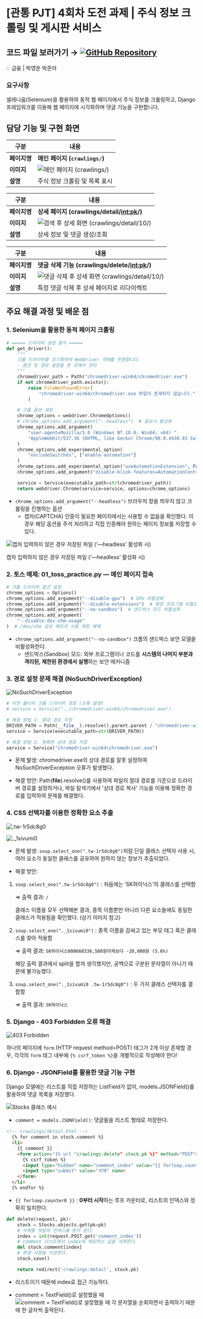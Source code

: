#  [관통 PJT] 4회차 도전 과제 | 주식 정보 크롤링 및 게시판 서비스

## 코드 파일 보러가기 → [![GitHub Repository](https://img.shields.io/badge/GitHub-ajjoona--git/pjt--04-yellow?style=flat&logo=github)](https://github.com/ajjoona-git/pjt-04.git)

<aside>
💡 금융 | 박영운 박준아
</aside>

### 요구사항
셀레니움(Selenium)을 활용하여 동적 웹 페이지에서 주식 정보를 크롤링하고, Django 프레임워크를 이용해 웹 페이지에 시각화하며 댓글 기능을 구현합니다.

## 담당 기능 및 구현 화면

| 구분 | 내용 |
| --- | --- |
| **페이지명** | **메인 페이지 (`crawlings/`)** |
| **이미지** | ![메인 페이지 (crawlings/)](../images/pjt-04_8.png) |
| **설명** | 주식 정보 크롤링 및 목록 표시 |

| 구분 | 내용 |
| --- | --- |
| **페이지명** | **상세 페이지 (crawlings/detail/<int:pk>/)** |
| **이미지** | ![검색 후 상세 화면 (crawlings/detail/10/)](../images/pjt-04_9.png) |
| **설명** | 상세 정보 및 댓글 생성/조회 |

| 구분 | 내용 |
| --- | --- |
| **페이지명** | **댓글 삭제 기능 (crawlings/delete/<int:pk>/)** |
| **이미지** | ![댓글 삭제 후 상세 화면 (crawlings/detail/10/)](../images/pjt-04_10.png) |
| **설명** | 특정 댓글 삭제 후 상세 페이지로 리다이렉트 |

## 주요 해결 과정 및 배운 점

### 1. Selenium을 활용한 동적 페이지 크롤링

```python
# ===== 드라이버 생성 함수 =====
def get_driver():
    """
    크롬 드라이버를 초기화하여 WebDriver 객체를 반환합니다.
    - 옵션 및 경로 설정을 한 곳에서 관리
    """
    chromedriver_path = Path("chromedriver-win64/chromedriver.exe")
    if not chromedriver_path.exists():
        raise FileNotFoundError(
            "chromedriver-win64/chromedriver.exe 파일이 존재하지 않습니다."
        )

    # 크롬 옵션 세팅
    chrome_options = webdriver.ChromeOptions()
    # chrome_options.add_argument("--headless")  # 필요시 활성화
    chrome_options.add_argument(
        "user-agent=Mozilla/5.0 (Windows NT 10.0; Win64; x64) "
        "AppleWebKit/537.36 (KHTML, like Gecko) Chrome/90.0.4430.93 Safari/537.36"
    )
    chrome_options.add_experimental_option(
        "excludeSwitches", ["enable-automation"]
    )
    chrome_options.add_experimental_option("useAutomationExtension", False)
    chrome_options.add_argument("disable-blink-features=AutomationControlled")

    service = Service(executable_path=str(chromedriver_path))
    return webdriver.Chrome(service=service, options=chrome_options)
```

- `chrome_options.add_argument("--headless")` 브라우저 창을 띄우지 않고 크롤링을 진행하는 옵션
    - 캡차(CAPTCHA) 인증이 필요한 페이지에서는 사용할 수 없음을 확인했다. 이 경우 해당 옵션을 주석 처리하고 직접 인증해야 원하는 페이지 정보를 저장할 수 있다.

![캡차 입력하지 않은 경우 저장된 파일 (’—headless’ 활성화 시)](../images/pjt-04_1.png)

캡차 입력하지 않은 경우 저장된 파일 (’—headless’ 활성화 시)

### 2. 토스 예제: 01_toss_practice.py — 메인 페이지 접속

```python
# 크롬 드라이버 옵션 설정
chrome_options = Options()
chrome_options.add_argument("--disable-gpu")  # GPU 비활성화
chrome_options.add_argument("--disable-extensions")  # 확장 프로그램 비활성화
chrome_options.add_argument("--no-sandbox")  # 샌드박스 모드 비활성화
chrome_options.add_argument(
    "--disable-dev-shm-usage"
)  # /dev/shm 공유 메모리 사용 제한 해제
```

- `chrome_options.add_argument("--no-sandbox")` 크롬의 샌드박스 보안 모델을 비활성화한다.
    - 샌드박스(Sandbox) 모드: 외부 프로그램이나 코드를 **시스템의 나머지 부분과 격리된, 제한된 환경에서 실행**하는 보안 메커니즘

### 3. 경로 설정 문제 해결 (NoSuchDriverException)

![NoSuchDriverException](../images/pjt-04_2.png)

```python
# 이전 폴더의 크롬 드라이버 경로 (오류 발생)
# service = Service("../chromedriver-win64/chromedriver.exe")

# 해결 방법 1: 절대 경로 지정
DRIVER_PATH = Path(__file__).resolve().parent.parent / "chromedriver-win64" / "chromedriver.exe"
service = Service(executable_path=str(DRIVER_PATH))

# 해결 방법 2: 정확한 상대 경로 지정
service = Service("chromedriver-win64\chromedriver.exe")
```
- 문제 발생: chromedriver.exe의 상대 경로를 잘못 설정하여 NoSuchDriverException 오류가 발생했다.

- 해결 방안: Path(__file__).resolve()를 사용하여 파일의 절대 경로를 기준으로 드라이버 경로를 설정하거나, 파일 탐색기에서 '상대 경로 복사' 기능을 이용해 정확한 경로를 입력하여 문제를 해결했다.


### 4. CSS 선택자를 이용한 정확한 요소 추출

![.tw-1r5dc8g0](../images/pjt-04_3.png)

![._1sivumi0](../images/pjt-04_4.png)
- 문제 발생: `soup.select_one(".tw-1r5dc8g0")`처럼 단일 클래스 선택자 사용 시, 여러 요소가 동일한 클래스를 공유하여 원하지 않는 정보가 추출되었다.

- 해결 방안:
1. `soup.select_one(".tw-1r5dc8g0")` : 처음에는 ‘SK하이닉스’의 클래스를 선택함

    ⇒ 출력 결과: `/`

    클래스 이름을 모두 선택해본 결과, 종목 이름뿐만 아니라 다른 요소들에도 동일한 클래스가 적용됨을 확인했다. (상기 이미지 참고)

2. `soup.select_one("._1sivumi0")` : 종목 이름을 감싸고 있는 부모 태그 혹은 클래스를 찾아 적용함

    ⇒ 출력 결과: `SK하이닉스000660336,500원어제보다 -20,000원 (5.6%)`

    해당 출력 결과에서 split을 할까 생각했지만, 공백으로 구분된 문자열이 아니기 때문에 불가능했다.

3. `soup.select_one("._1sivumi0 .tw-1r5dc8g0")` : 두 가지 클래스 선택자를 결합함

    ⇒ 출력 결과: `SK하이닉스`


### 5. Django - 403 Forbidden 오류 해결

![403 Forbidden](../images/pjt-04_5.png)

하나의 페이지에 `form` (HTTP request method=POST) 태그가 2개 이상 존재할 경우, 각각의 `form` 태그 내부에 `{% csrf_token %}`을 개별적으로 작성해야 한다!

### 6. Django - JSONField를 활용한 댓글 기능 구현

Django 모델에는 리스트를 직접 저장하는 ListField가 없어, models.JSONField()를 활용하여 댓글 목록을 저장했다.

![Stocks 클래스 예시](../images/pjt-04_6.png)

- `comment = models.JSONField()`: 댓글들을 리스트 형태로 저장한다.

```html
<!-- crawlings/detail.html -->
  {% for comment in stock.comment %}
  <li>
    {{ comment }}
    <form action="{% url "crawlings:delete" stock.pk %}" method="POST">
      {% csrf_token %}
      <input type="hidden" name="comment_index" value="{{ forloop.counter0 }}">
      <input type="submit" value="삭제" name>
    </form>
  </li>
  {% endfor %}
```

- `{{ forloop.counter0 }}` : **0부터 시작**하는 루프 카운터로, 리스트의 인덱스와 정확히 일치한다.

```python
def delete(request, pk):
    stock = Stocks.objects.get(pk=pk)
    # 삭제할 댓글의 인덱스를 받아 온다.
    index = int(request.POST.get('comment_index'))
    # comment 리스트에서 index에 해당하는 값을 삭제한다.
    del stock.comment[index]
    # 변경 사항을 저장한다.
    stock.save()

    return redirect('crawlings:detail', stock.pk)
```

- 리스트이기 때문에 index로 접근 가능하다.


- comment = TextField()로 설정했을 때
![comment = TextField()로 설정했을 때](../images/pjt-04_7.png)
각 문자열을 순회하면서 출력하기 때문에 한 글자씩 출력된다.
